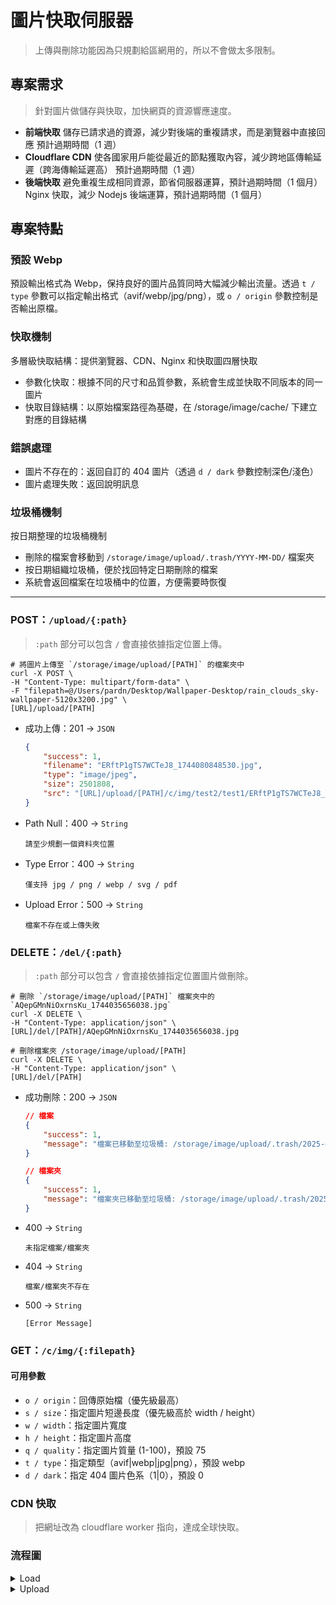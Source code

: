 # 圖片快取伺服器

> 上傳與刪除功能因為只規劃給區網用的，所以不會做太多限制。

## 專案需求

> 針對圖片做儲存與快取，加快網頁的資源響應速度。

- **前端快取**
    儲存已請求過的資源，減少對後端的重複請求，而是瀏覽器中直接回應
    預計過期時間（1 週）
- **Cloudflare CDN**
    使各國家用戶能從最近的節點獲取內容，減少跨地區傳輸延遲（跨海傳輸延遲高）
    預計過期時間（1 週）
- **後端快取**
    避免重複生成相同資源，節省伺服器運算，預計過期時間（1 個月）
    Nginx 快取，減少 Nodejs 後端運算，預計過期時間（1 個月）

## 專案特點

### 預設 Webp

預設輸出格式為 Webp，保持良好的圖片品質同時大幅減少輸出流量。透過 `t / type` 參數可以指定輸出格式（avif/webp/jpg/png），或 `o / origin` 參數控制是否輸出原檔。

### 快取機制

多層級快取結構：提供瀏覽器、CDN、Nginx 和快取圖四層快取
- 參數化快取：根據不同的尺寸和品質參數，系統會生成並快取不同版本的同一圖片
- 快取目錄結構：以原始檔案路徑為基礎，在 /storage/image/cache/ 下建立對應的目錄結構

### 錯誤處理

- 圖片不存在的：返回自訂的 404 圖片（透過 `d / dark` 參數控制深色/淺色）
- 圖片處理失敗：返回說明訊息

### 垃圾桶機制

按日期整理的垃圾桶機制

- 刪除的檔案會移動到 `/storage/image/upload/.trash/YYYY-MM-DD/` 檔案夾
- 按日期組織垃圾桶，便於找回特定日期刪除的檔案
- 系統會返回檔案在垃圾桶中的位置，方便需要時恢復

***

### POST：`/upload/{:path}` 

> `:path` 部分可以包含 `/` 會直接依據指定位置上傳。

```Shell
# 將圖片上傳至 `/storage/image/upload/[PATH]` 的檔案夾中
curl -X POST \
-H "Content-Type: multipart/form-data" \
-F "filepath=@/Users/pardn/Desktop/Wallpaper-Desktop/rain_clouds_sky-wallpaper-5120x3200.jpg" \
[URL]/upload/[PATH]
```
- 成功上傳：201 -> `JSON`
    ```Json
    {
        "success": 1,
        "filename": "ERftP1gTS7WCTeJ8_1744080848530.jpg",
        "type": "image/jpeg",
        "size": 2501808,
        "src": "[URL]/upload/[PATH]/c/img/test2/test1/ERftP1gTS7WCTeJ8_1744080848530.jpg"
    }
    ```
- Path Null：400 -> `String`
    ```
    請至少規劃一個資料夾位置
    ```
- Type Error：400 -> `String`
    ```
    僅支持 jpg / png / webp / svg / pdf
    ```
- Upload Error：500 -> `String`
    ```
    檔案不存在或上傳失敗
    ```

### DELETE：`/del/{:path}` 

> `:path` 部分可以包含 `/` 會直接依據指定位置圖片做刪除。

```Shell
# 刪除 `/storage/image/upload/[PATH]` 檔案夾中的 `AQepGMnNiOxrnsKu_1744035656038.jpg`
curl -X DELETE \
-H "Content-Type: application/json" \
[URL]/del/[PATH]/AQepGMnNiOxrnsKu_1744035656038.jpg

# 刪除檔案夾 /storage/image/upload/[PATH]
curl -X DELETE \
-H "Content-Type: application/json" \
[URL]/del/[PATH]
```
- 成功刪除：200 -> `JSON`
    ```Json
    // 檔案
    {
        "success": 1,
        "message": "檔案已移動至垃圾桶: /storage/image/upload/.trash/2025-04-08/[PATH]/AQepGMnNiOxrnsKu_1744035656038.jpg"
    }

    // 檔案夾
    {
        "success": 1,
        "message": "檔案夾已移動至垃圾桶: /storage/image/upload/.trash/2025-04-08/[PATH]"
    }
    ```
- 400 -> `String`
    ```
    未指定檔案/檔案夾
    ```
- 404 -> `String`
    ```
    檔案/檔案夾不存在
    ```
- 500 -> `String`
    ```
    [Error Message]
    ```

### GET：`/c/img/{:filepath}`

#### 可用參數
- `o / origin`：回傳原始檔（優先級最高）
- `s / size`：指定圖片短邊長度（優先級高於 width / height）
- `w / width`：指定圖片寬度
- `h / height`：指定圖片高度
- `q / quality`：指定圖片質量 (1-100)，預設 75
- `t / type`：指定類型（avif|webp|jpg|png），預設 webp
- `d / dark`：指定 404 圖片色系（1|0），預設 0

### CDN 快取

> 把網址改為 cloudflare worker 指向，達成全球快取。

### 流程圖

<details>
<summary>Load</summary>

```mermaid
flowchart TD
    A["客戶端"] -- GET --> S{"瀏覽器快取是否存在<br>（7 天）"}
    S -- 是 --> A
    S -- 否 --> B{"請求來源"}
    B -- "Image Server" --> C["Nginx 代理"]
    B -- Cloudflare Worker --> D["CDN 節點"]
    C -- 檢查 Nginx 快取 --> E{"Nginx 快取是否存在<br>（30 天）"}
    E -- 是 --> F["返回 Nginx 快取"]
    E -- 否 --> G["轉發到圖片處理服務"]
    D -- 檢查 Cloudflare 快取 --> H{"Cloudflare 快取是否存在<br>（7 天）"}
    H -- 是 --> I["返回 Cloudflare 快取"]
    H -- 否 --> C
    G --> K{"檢查本地快取檔案<br>是否存在<br>（30 天）"}
    K -- 是 --> L["返回本地快取檔案"]
    K -- 否 --> M{"檢查參數"}
    M -- "origin=1" --> N["返回原始圖片"]
    M -- 生成快取檔案<br>預設長邊最大 1024 px --> P["處理圖片並轉換為 WebP"]
    P --> Q["儲存為本地快取檔案"]
    Q --> R["返回本地快取檔案"]
    F --> T["設置 HTTP 快取 Header"]
    I --> T
    L --> T
    N --> T
    R --> T
    T --> A
```

</details>

<details>
<summary>Upload</summary>

```mermaid
flowchart TD
    A[客戶端] -->|POST| B[上傳服務]
    B -->|接收請求| C{檢查客戶端 IP}
    C -->|IP 非允許| D[返回權限錯誤]
    C -->|IP 通過| E{檢查路徑參數}
    E -->|路徑無效| F[返回錯誤]
    E -->|路徑有效| G[創建資料夾]
    G --> H[生成隨機檔名]
    H --> I{檢查檔案類型}
    I -->|不支援的類型| J[返回錯誤]
    I -->|支援的類型| K[保存檔案]
    K --> L[返回成功回應]
    L --> M[包含快取連結和 CDN 連結]
    M --> A
    D --> A
    F --> A
    J --> A
```

</details>
